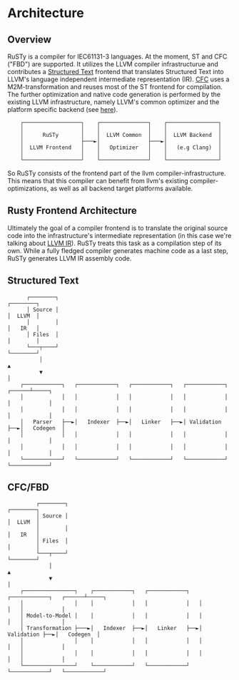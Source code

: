 # Architecture

## Overview

RuSTy is a compiler for IEC61131-3 languages. At the moment, ST and CFC ("FBD") are supported.
It utilizes the LLVM compiler infrastructurue and contributes a [Structured Text](https://en.wikipedia.org/wiki/Structured_text) frontend that translates Structured Text into LLVM's language independent intermediate representation (IR).
[CFC](../cfc/cfc.md) uses a M2M-transformation and reuses most of the ST frontend for compilation.
The further optimization and native code generation is performed by the existing LLVM infrastructure, namely LLVM's common optimizer and the platform specific backend (see [here](https://www.aosabook.org/en/llvm.html)).

```ignore
    ┌──────────────────┐    ┌───────────────┐    ┌────────────────┐
    │                  │    │               │    │                │
    │      RuSTy       │    │  LLVM Common  │    │  LLVM Backend  │
    │                  ├───►│               ├───►│                │
    │  LLVM Frontend   │    │   Optimizer   │    │   (e.g Clang)  │
    │                  │    │               │    │                │
    └──────────────────┘    └───────────────┘    └────────────────┘
```

So RuSTy consists of the frontend part of the llvm compiler-infrastructure.
This means that this compiler can benefit from llvm's existing compiler-optimizations, as well as all backend target platforms available.

## Rusty Frontend Architecture

Ultimately the goal of a compiler frontend is to translate the original source code into the infrastructure's intermediate representation  (in this case we're talking about [LLVM IR](https://llvm.org/docs/LangRef.html)).
RuSTy treats this task as a compilation step of its own.
While a fully fledged compiler generates machine code as a last step, RuSTy generates LLVM IR assembly code.

## Structured Text

```ignore
      ┌────────┐                                                          ┌────────┐
      │ Source │                                                          │  LLVM  │
      │        │                                                          │   IR   │
      │ Files  │                                                          │        │
      └───┬────┘                                                          └────────┘
          │                                                                    ▲
          ▼                                                                    │
    ┌────────────┐   ┌────────────┐   ┌────────────┐   ┌────────────┐   ┌──────┴─────┐
    │            │   │            │   │            │   │            │   │            │
    │            │   │            │   │            │   │            │   │            │
    │   Parser   ├──►│   Indexer  ├──►│   Linker   ├──►│ Validation ├──►│   Codegen  │
    │            │   │            │   │            │   │            │   │            │
    │            │   │            │   │            │   │            │   │            │
    └────────────┘   └────────────┘   └────────────┘   └────────────┘   └────────────┘
```

## CFC/FBD

```ignore
         ┌────────┐                                                            ┌────────┐
         │ Source │                                                            │  LLVM  │
         │        │                                                            │   IR   │
         │ Files  │                                                            │        │
         └───┬────┘                                                            └────────┘
             │                                                                      ▲
             ▼                                                                      │
    ┌────────────────┐    ┌────────────┐   ┌────────────┐   ┌────────────┐   ┌──────┴─────┐
    │                │    │            │   │            │   │            │   │            │
    │ Model-to-Model │    │            │   │            │   │            │   │            │
    │ Transformation ├───►│   Indexer  ├──►│   Linker   ├──►│ Validation ├──►│   Codegen  │
    │                │    │            │   │            │   │            │   │            │
    │                │    │            │   │            │   │            │   │            │
    └────────────────┘    └────────────┘   └────────────┘   └────────────┘   └────────────┘
```        
